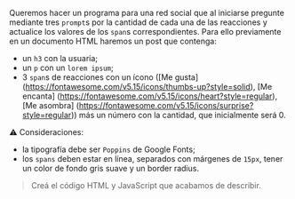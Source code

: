 Queremos hacer un programa para una red social que al iniciarse pregunte mediante tres `prompt`s por la cantidad de cada una de las reacciones y actualice los valores de los `span`s correspondientes.
Para ello previamente en un documento HTML haremos un post que contenga:

- un `h3` con la usuaria;
- un `p` con un `lorem ipsum`;
- 3 `span`s de reacciones con un ícono ([Me gusta] (https://fontawesome.com/v5.15/icons/thumbs-up?style=solid), [Me encanta] (https://fontawesome.com/v5.15/icons/heart?style=regular), [Me asombra] (https://fontawesome.com/v5.15/icons/surprise?style=regular)) más un número con la cantidad, que inicialmente será 0.

:warning: Consideraciones:

- la tipografía debe ser `Poppins` de Google Fonts;
- los `spans` deben estar en línea, separados con márgenes de `15px`, tener un color de fondo gris suave y un border radius.

> Creá el código HTML y JavaScript que acabamos de describir.